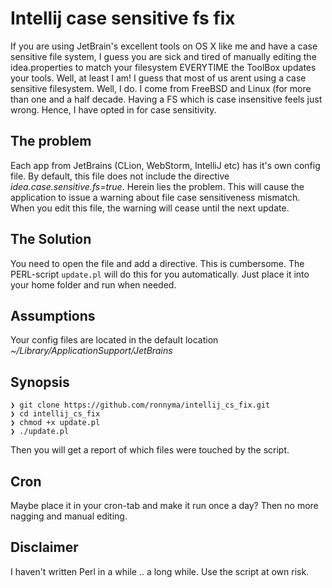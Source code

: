 # Intellij case sensitive fs fix

If you are using JetBrain's excellent tools on OS X like me and have a case sensitive file system, I guess you are sick and tired of manually editing the idea.properties to match your filesystem EVERYTIME the ToolBox updates your tools. Well, at least I am! I guess that most of us arent using a case sensitive filesystem. Well, I do. I come from FreeBSD and Linux (for more than one and a half decade. Having a FS which is case insensitive feels just wrong. Hence, I have opted in for case sensitivity.

## The problem

Each app from JetBrains (CLion, WebStorm, IntelliJ etc) has it's own config file. By default, this file does not include the directive *idea.case.sensitive.fs=true*. Herein lies the problem. This will cause the application to issue a warning about file case sensitiveness mismatch. When you edit this file, the warning will cease until the next update. 

## The Solution

You need to open the file and add a directive. This is cumbersome. The PERL-script `update.pl` will do this for you automatically. Just place it into your home folder and run when needed.

## Assumptions
Your config files are located in the default location *~/Library/ApplicationSupport/JetBrains*

## Synopsis
    ❯ git clone https://github.com/ronnyma/intellij_cs_fix.git
    ❯ cd intellij_cs_fix
    ❯ chmod +x update.pl
    ❯ ./update.pl
Then you will get a report of which files were touched by the script.

## Cron
Maybe place it in your cron-tab and make it run once a day? Then no more nagging and manual editing.

## Disclaimer
I haven't written Perl in a while .. a long while. Use the script at own risk.
